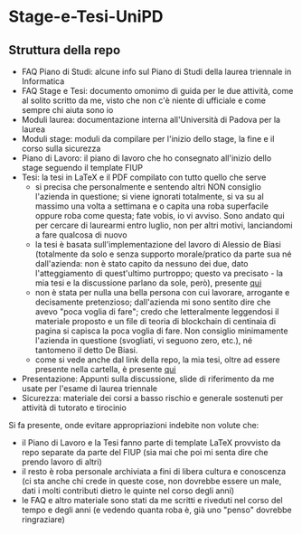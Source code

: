 # Stage-e-Tesi-UniPD

## Struttura della repo
- FAQ Piano di Studi: alcune info sul Piano di Studi della laurea triennale in Informatica
- FAQ Stage e Tesi: documento omonimo di guida per le due attività, come al solito scritto da me, visto che non c'è niente di ufficiale
e come sempre chi aiuta sono io
- Moduli laurea: documentazione interna all'Università di Padova per la laurea
- Moduli stage: moduli da compilare per l'inizio dello stage, la fine e il corso sulla sicurezza
- Piano di Lavoro: il piano di lavoro che ho consegnato all'inizio dello stage seguendo il template FIUP
- Tesi: la tesi in LaTeX e il PDF compilato con tutto quello che serve
  - si precisa che personalmente e sentendo altri NON consiglio l'azienda in questione; si viene ignorati totalmente, si va su al massimo una volta a settimana e
  o capita una roba superfacile oppure roba come questa; fate vobis, io vi avviso. Sono andato qui per cercare di laurearmi entro luglio, non per altri motivi, lanciandomi a fare qualcosa di nuovo
  - la tesi è basata sull'implementazione del lavoro di Alessio de Biasi (totalmente da solo e senza supporto morale/pratico da parte sua né dall'azienda: non è stato capito da nessuno dei due, dato l'atteggiamento di quest'ultimo purtroppo; questo va precisato - la mia tesi e la discussione parlano da sole, però), presente [qui](http://dspace.unive.it/bitstream/handle/10579/24326/870288-1284805.pdf?sequence=2)
  - non è stata per nulla una bella persona con cui lavorare, arrogante e decisamente pretenzioso; dall'azienda mi sono sentito dire che avevo "poca voglia di fare";
credo che letteralmente leggendosi il materiale proposto e un file di teoria di blockchain di centinaia di pagina si capisca la poca voglia di fare.
Non consiglio minimamente l'azienda in questione (svogliati, vi seguono zero, etc.), né tantomeno il detto De Biasi.
  - come si vede anche dal link della repo, la mia tesi, oltre ad essere presente nella cartella, è presente [qui](https://thesis.unipd.it/handle/20.500.12608/50229)   
- Presentazione: Appunti sulla discussione, slide di riferimento da me usate per l'esame di laurea triennale
- Sicurezza: materiale dei corsi a basso rischio e generale sostenuti per attività di tutorato e tirocinio

Si fa presente, onde evitare appropriazioni indebite non volute che:
- il Piano di Lavoro e la Tesi fanno parte di template LaTeX provvisto da repo separate da parte del FIUP (sia mai che poi mi senta dire che prendo lavoro di altri)
- il resto è roba personale archiviata a fini di libera cultura e conoscenza (ci sta anche chi crede in queste cose, non dovrebbe essere un male,
dati i molti contributi dietro le quinte nel corso degli anni)
- le FAQ e altro materiale sono stati da me scritti e riveduti nel corso del tempo e degli anni (e vedendo quanta roba è, già uno "penso" dovrebbe ringraziare)
